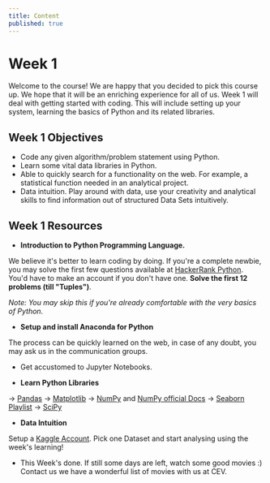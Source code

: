 ```yaml
---
title: Content
published: true
---
```


# Week 1

Welcome to the course! We are happy that you decided to pick this course up. We hope that it will be an enriching experience for all of us. Week 1 will deal with getting started
with coding. This will include setting up your system, learning the basics of Python and its related libraries. 

## Week 1 Objectives

- Code any given algorithm/problem statement using Python.
- Learn some vital data libraries in Python. 
- Able to quickly search for a functionality on the web. For example, a statistical function needed in an analytical project.
- Data intuition. Play around with data, use your creativity and analytical skills to find information out of structured Data Sets intuitively.

## Week 1 Resources

- **Introduction to Python Programming Language.**

We believe it's better to learn coding by doing. If you're a complete newbie, you may solve the first few questions available at [HackerRank Python](https://www.hackerrank.com/domains/python).
You'd have to make an account if you don't have one. 
**Solve the first 12 problems (till "Tuples")**. 

*Note: You may skip this if you're already comfortable with the very basics of Python.*

- **Setup and install Anaconda for Python**

The process can be quickly learned on the web, in case of any doubt, you may ask us in the communication groups. 

- Get accustomed to Jupyter Notebooks. 

- **Learn Python Libraries** 

-> [Pandas](https://youtu.be/vmEHCJofslg)
-> [Matplotlib](https://youtu.be/yZTBMMdPOww)
-> [NumPy](https://youtu.be/8JfDAm9y_7s) and [NumPy official Docs](https://numpy.org/doc/stable/user/absolute_beginners.html)
-> [Seaborn Playlist](https://www.youtube.com/playlist?list=PL6_D9USWkG1Bu9oQHvqAeurX-hhq_mZNi)
-> [SciPy](https://youtu.be/k8s-R3csOt0)

- **Data Intuition**

Setup a [Kaggle Account](https://www.kaggle.com/). Pick one Dataset and start analysing using the week's learning! 

- This Week's done. If still some days are left, watch some good movies :) Contact us we have a wonderful list of movies with us at CEV. 

